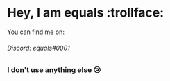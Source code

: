 # Hey, I am equals :trollface:
You can find me on:
###### Discord: *equals#0001*
### I don't use anything else :cry:
